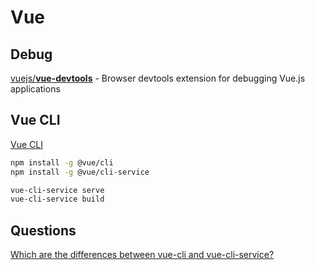 # Vue

## Debug

[vuejs/**vue-devtools**](https://github.com/vuejs/vue-devtools) - Browser devtools extension for debugging Vue.js applications

## Vue CLI

[Vue CLI](https://cli.vuejs.org/guide/cli-service.html)

```bash
npm install -g @vue/cli
npm install -g @vue/cli-service
```

```bash
vue-cli-service serve
vue-cli-service build
```

## Questions

[Which are the differences between vue-cli and vue-cli-service?](https://stackoverflow.com/q/54248678/1366033)



